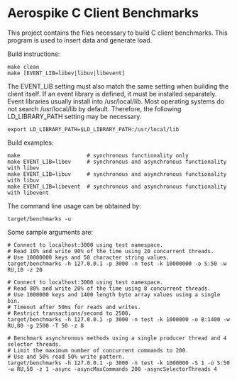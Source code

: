 Aerospike C Client Benchmarks
=============================

This project contains the files necessary to build C client benchmarks. 
This program is used to insert data and generate load. 

Build instructions:

    make clean
    make [EVENT_LIB=libev|libuv|libevent]

The EVENT_LIB setting must also match the same setting when building the client itself.
If an event library is defined, it must be installed separately.  Event libraries usually
install into /usr/local/lib.  Most operating systems do not search /usr/local/lib by 
default.  Therefore, the following LD_LIBRARY_PATH setting may be necessary.

    export LD_LIBRARY_PATH=$LD_LIBRARY_PATH:/usr/local/lib

Build examples:

    make                     # synchronous functionality only
    make EVENT_LIB=libev     # synchronous and asynchronous functionality with libev   
    make EVENT_LIB=libuv     # synchronous and asynchronous functionality with libuv   
    make EVENT_LIB=libevent  # synchronous and asynchronous functionality with libevent  

The command line usage can be obtained by:

    target/benchmarks -u

Some sample arguments are:

```
# Connect to localhost:3000 using test namespace.
# Read 10% and write 90% of the time using 20 concurrent threads.
# Use 10000000 keys and 50 character string values.
target/benchmarks -h 127.0.0.1 -p 3000 -n test -k 10000000 -o S:50 -w RU,10 -z 20
```

```
# Connect to localhost:3000 using test namespace.
# Read 80% and write 20% of the time using 8 concurrent threads.
# Use 1000000 keys and 1400 length byte array values using a single bin.
# Timeout after 50ms for reads and writes.
# Restrict transactions/second to 2500.
target/benchmarks -h 127.0.0.1 -p 3000 -n test -k 1000000 -o B:1400 -w RU,80 -g 2500 -T 50 -z 8
```

```
# Benchmark asynchronous methods using a single producer thread and 4 selector threads.
# Limit the maximum number of concurrent commands to 200.
# Use and 50% read 50% write pattern.
target/benchmarks -h 127.0.0.1 -p 3000 -n test -k 1000000 -S 1 -o S:50 -w RU,50 -z 1 -async -asyncMaxCommands 200 -asyncSelectorThreads 4
```
